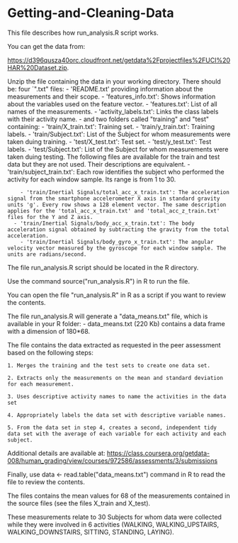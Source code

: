 Getting-and-Cleaning-Data
=========================
This file describes how run_analysis.R script works.

You can get the data from:

https://d396qusza40orc.cloudfront.net/getdata%2Fprojectfiles%2FUCI%20HAR%20Dataset.zip.

Unzip the file containing the data in your working directory. There should be:
four ´".txt" files:
    - 'README.txt' providing information about the measurements and their scope.
    - 'features_info.txt': Shows information about the variables used on the feature vector.
    - 'features.txt': List of all names of the measurements.
    - 'activity_labels.txt': Links the class labels with their activity name.
    - and two folders called "training" and "test" containing:
        - 'train/X_train.txt': Training set.
        - 'train/y_train.txt': Training labels.
        - 'train/Subject.txt': List of the Subject for whom measurements were taken duing training.
        - 'test/X_test.txt': Test set.
        - 'test/y_test.txt': Test labels.
        - 'test/Subject.txt': List of the Subject for whom measurements were taken duing testing.
    The following files are available for the train and test data but they are not used. Their descriptions are equivalent. 
        - 'train/subject_train.txt': Each row identifies the subject who performed the activity for each window sample. Its range is from 1 to 30. 

        - 'train/Inertial Signals/total_acc_x_train.txt': The acceleration signal from the smartphone accelerometer X axis in standard gravity units 'g'. Every row shows a 128 element vector. The same description applies for the 'total_acc_x_train.txt' and 'total_acc_z_train.txt' files for the Y and Z axis. 
      - 'train/Inertial Signals/body_acc_x_train.txt': The body acceleration signal obtained by subtracting the gravity from the total acceleration. 
        - 'train/Inertial Signals/body_gyro_x_train.txt': The angular velocity vector measured by the gyroscope for each window sample. The units are radians/second. 


The file run_analysis.R script should be located in the R directory.

Use the command source("run_analysis.R") in R to run the file.

You can open the file "run_analysis.R" in R as a script if you want to review the contents.

The file run_analysis.R will generate a "data_means.txt" file, which is available in your R folder: 
    - data_means.txt (220 Kb) contains a data frame with a dimension of 180*68.

The file contains the data extracted as requested in the peer assessment based on the following steps:
    
    1. Merges the training and the test sets to create one data set.
    
    2. Extracts only the measurements on the mean and standard deviation for each measurement. 
    
    3. Uses descriptive activity names to name the activities in the data set
    
    4. Appropriately labels the data set with descriptive variable names. 
    
    5. From the data set in step 4, creates a second, independent tidy data set with the average of each variable for each activity and each subject.
    
 Additional details are available at: 
    https://class.coursera.org/getdata-008/human_grading/view/courses/972586/assessments/3/submissions
    
Finally, use data <- read.table("data_means.txt") command in R to read the file to review the contents.
    
The files contains the mean values for 68 of the measurements contained in the source files (see the files X_train and X_test).
    
These measurements relate to 30 Subjects for whom data were collected while they were involved in 6 activities (WALKING, WALKING_UPSTAIRS, WALKING_DOWNSTAIRS, SITTING, STANDING, LAYING).
    

